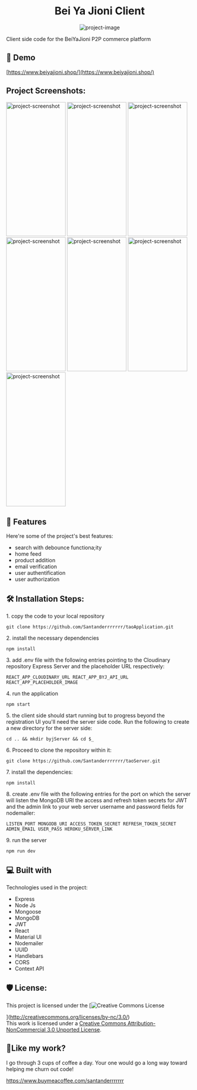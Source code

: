 <h1 align="center" id="title">Bei Ya Jioni Client</h1>

<p align="center"><img src="https://socialify.git.ci/Santanderrrrrrr/taoApplication/image?language=1&amp;owner=1&amp;name=1&amp;stargazers=1&amp;theme=Light" alt="project-image"></p>

<p id="description">Client side code for the BeiYaJioni P2P commerce platform</p>

<h2>🚀 Demo</h2>

[https://www.beiyajioni.shop/](https://www.beiyajioni.shop/)

<h2>Project Screenshots:</h2>

<img src="http://res.cloudinary.com/da8acjr2s/image/upload/v1693670411/theProductPics/Screenshot_2023-09-02_144552_xcaeep.png" alt="project-screenshot" width="160" height="360/">

<img src="http://res.cloudinary.com/da8acjr2s/image/upload/v1693670413/theProductPics/Screenshot_2023-09-02_144514_grylwr.png" alt="project-screenshot" width="160" height="360/">

<img src="http://res.cloudinary.com/da8acjr2s/image/upload/v1693670414/theProductPics/Screenshot_2023-09-02_144441_gqgzfl.png" alt="project-screenshot" width="160" height="360/">

<img src="http://res.cloudinary.com/da8acjr2s/image/upload/v1693670415/theProductPics/Screenshot_2023-09-02_144426_t2a3el.png" alt="project-screenshot" width="160" height="360/">

<img src="http://res.cloudinary.com/da8acjr2s/image/upload/v1693670416/theProductPics/Screenshot_2023-09-02_144353_zmnfqp.png" alt="project-screenshot" width="160" height="360/">

<img src="http://res.cloudinary.com/da8acjr2s/image/upload/v1693670417/theProductPics/Screenshot_2023-09-02_144326_af3svw.png" alt="project-screenshot" width="160" height="360/">

<img src="http://res.cloudinary.com/da8acjr2s/image/upload/v1693670418/theProductPics/Screenshot_2023-09-02_144305_yckll6.png" alt="project-screenshot" width="160" height="360/">

  
  
<h2>🧐 Features</h2>

Here're some of the project's best features:

*   search with debounce functiona;ity
*   home feed
*   product addition
*   email verification
*   user authentification
*   user authorization

<h2>🛠️ Installation Steps:</h2>

<p>1. copy the code to your local repository</p>

```
git clone https://github.com/Santanderrrrrrr/taoApplication.git
```

<p>2. install the necessary dependencies</p>

```
npm install
```

<p>3. add .env file with the following entries pointing to the Cloudinary repository Express Server and the placeholder URL respectively:</p>

```
REACT_APP_CLOUDINARY_URL REACT_APP_BYJ_API_URL REACT_APP_PLACEHOLDER_IMAGE
```

<p>4. run the application</p>

```
npm start
```

<p>5. the client side should start running but to progress beyond the registration UI you'll need the server side code. Run the following to create a new directory for the server side:</p>

```
cd .. && mkdir byjServer && cd $_
```

<p>6. Proceed to clone the repository within it:</p>

```
git clone https://github.com/Santanderrrrrrr/taoServer.git
```

<p>7. install the dependencies:</p>

```
npm install
```

<p>8. create .env file with the following entries for the port on which the server will listen the MongoDB URI the access and refresh token secrets for JWT and the admin link to your web server username and password fields for nodemailer:</p>

```
LISTEN_PORT MONGODB_URI ACCESS_TOKEN_SECRET REFRESH_TOKEN_SECRET ADMIN_EMAIL USER_PASS HEROKU_SERVER_LINK
```

<p>9. run the server</p>

```
npm run dev
```

  
  
<h2>💻 Built with</h2>

Technologies used in the project:

*   Express
*   Node Js
*   Mongoose
*   MongoDB
*   JWT
*   React
*   Material UI
*   Nodemailer
*   UUID
*   Handlebars
*   CORS
*   Context API

<h2>🛡️ License:</h2>

This project is licensed under the [<img alt="Creative Commons License" style="border-width:0" src="https://i.creativecommons.org/l/by-nc/3.0/88x31.png">

](http://creativecommons.org/licenses/by-nc/3.0/)  
This work is licensed under a [Creative Commons Attribution-NonCommercial 3.0 Unported License](http://creativecommons.org/licenses/by-nc/3.0/).

<h2>💖Like my work?</h2>

I go through 3 cups of coffee a day. Your one would go a long way toward helping me churn out code!<p>https://www.buymeacoffee.com/santanderrrrrrr</p>